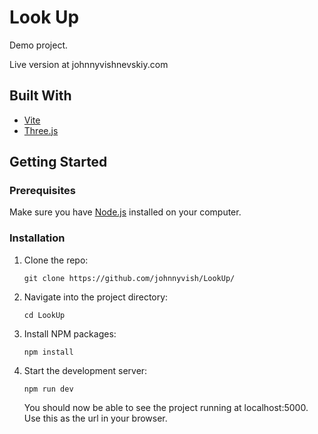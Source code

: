 # Look Up

Demo project.

Live version at johnnyvishnevskiy.com

## Built With

- [Vite](https://vitejs.dev/)
- [Three.js](https://threejs.org/)

## Getting Started

### Prerequisites

Make sure you have [Node.js](https://nodejs.org/) installed on your computer.

### Installation

1. Clone the repo:
    ```
    git clone https://github.com/johnnyvish/LookUp/
    ```
2. Navigate into the project directory:
    ```
    cd LookUp
    ```
3. Install NPM packages:
    ```
    npm install
    ```
4. Start the development server:
    ```
    npm run dev
    ```
   You should now be able to see the project running at localhost:5000. Use this as the url in your browser.
